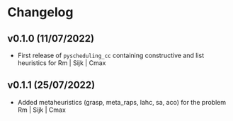 # Changelog

<!--next-version-placeholder-->

## v0.1.0 (11/07/2022)

- First release of `pyscheduling_cc` containing constructive and list heuristics for Rm | Sijk | Cmax
  
## v0.1.1 (25/07/2022)

- Added metaheuristics (grasp, meta_raps, lahc, sa, aco) for the problem Rm | Sijk | Cmax